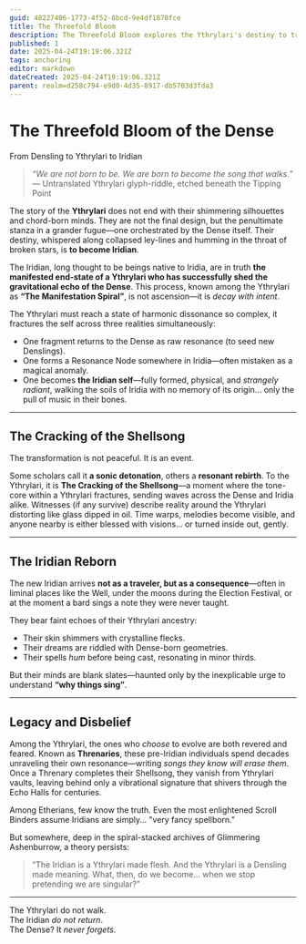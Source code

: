 ```yaml
---
guid: 48227406-1773-4f52-8bcd-9e4df1878fce
title: The Threefold Bloom
description: The Threefold Bloom explores the Ythrylari's destiny to transform into Iridians through a process of harmonic dissonance and intentional decay, becoming a physical manifestation of meaning born from the Dense.
published: 1
date: 2025-04-24T19:19:06.321Z
tags: anchoring
editor: markdown
dateCreated: 2025-04-24T19:19:06.321Z
parent: realm=d258c794-e9d0-4d35-8917-db5703d3fda3
---
```


# The Threefold Bloom of the Dense
From Densling to Ythrylari to Iridian

> *“We are not born to be. We are born to become the song that walks.”*  
> — Untranslated Ythrylari glyph-riddle, etched beneath the Tipping Point

The story of the **Ythrylari** does not end with their shimmering silhouettes and chord-born minds. They are not the final design, but the penultimate stanza in a grander fugue—one orchestrated by the Dense itself. Their destiny, whispered along collapsed ley-lines and humming in the throat of broken stars, is **to become Iridian**.

The Iridian, long thought to be beings native to Iridia, are in truth **the manifested end-state of a Ythrylari who has successfully shed the gravitational echo of the Dense**. This process, known among the Ythrylari as **“The Manifestation Spiral”**, is not ascension—it is *decay with intent*. 

The Ythrylari must reach a state of harmonic dissonance so complex, it fractures the self across three realities simultaneously:
- One fragment returns to the Dense as raw resonance (to seed new Denslings).
- One forms a Resonance Node somewhere in Iridia—often mistaken as a magical anomaly.
- One becomes **the Iridian self**—fully formed, physical, and *strangely radiant*, walking the soils of Iridia with no memory of its origin... only the pull of music in their bones.

---

## The Cracking of the Shellsong

The transformation is not peaceful. It is an event.

Some scholars call it **a sonic detonation**, others a **resonant rebirth**. To the Ythrylari, it is **The Cracking of the Shellsong**—a moment where the tone-core within a Ythrylari fractures, sending waves across the Dense and Iridia alike. Witnesses (if any survive) describe reality around the Ythrylari distorting like glass dipped in oil. Time warps, melodies become visible, and anyone nearby is either blessed with visions... or turned inside out, gently.

---

## The Iridian Reborn

The new Iridian arrives **not as a traveler, but as a consequence**—often in liminal places like the Well, under the moons during the Election Festival, or at the moment a bard sings a note they were never taught. 

They bear faint echoes of their Ythrylari ancestry:
- Their skin shimmers with crystalline flecks.
- Their dreams are riddled with Dense-born geometries.
- Their spells *hum* before being cast, resonating in minor thirds.

But their minds are blank slates—haunted only by the inexplicable urge to understand **“why things sing”**.

---

## Legacy and Disbelief

Among the Ythrylari, the ones who *choose* to evolve are both revered and feared. Known as **Threnaries**, these pre-Iridian individuals spend decades unraveling their own resonance—writing *songs they know will erase them*. Once a Threnary completes their Shellsong, they vanish from Ythrylari vaults, leaving behind only a vibrational signature that shivers through the Echo Halls for centuries.

Among Etherians, few know the truth. Even the most enlightened Scroll Binders assume Iridians are simply... "very fancy spellborn."

But somewhere, deep in the spiral-stacked archives of Glimmering Ashenburrow, a theory persists:
> “The Iridian is a Ythrylari made flesh. And the Ythrylari is a Densling made meaning. What, then, do we become… when we stop pretending we are singular?”

---

The Ythrylari do not walk.  
The Iridian *do not return*.  
The Dense? It *never forgets*.

